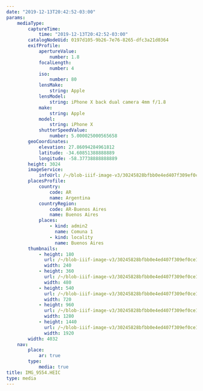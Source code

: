 ```yaml
---
date: "2019-12-13T20:42:52-03:00"
params:
    mediaType:
        captureTime:
            time: "2019-12-13T20:42:52-03:00"
        catalogNodeUid: 0197d105-9b26-7e76-8265-dfc3a21d0364
        exifProfile:
            apertureValue:
                number: 1.8
            focalLength:
                number: 4
            iso:
                number: 80
            lensMake:
                string: Apple
            lensModel:
                string: iPhone X back dual camera 4mm f/1.8
            make:
                string: Apple
            model:
                string: iPhone X
            shutterSpeedValue:
                number: 5.000025000565658
        geoCoordinates:
            elevation: 27.86094284961812
            latitude: -34.60851388888889
            longitude: -58.37738888888889
        height: 3024
        imageService:
            infoUrl: /~/blob-iiif-image-v3/30245828bfbb0e4ed407f309ef0ce1e469af691ee9824759736b5c946b1e1aff/info.json
        placesProfile:
            country:
                code: AR
                name: Argentina
            countryRegion:
                code: AR-Buenos Aires
                name: Buenos Aires
            places:
                - kind: admin2
                  name: Comuna 1
                - kind: locality
                  name: Buenos Aires
        thumbnails:
            - height: 180
              url: /~/blob-iiif-image-v3/30245828bfbb0e4ed407f309ef0ce1e469af691ee9824759736b5c946b1e1aff/full/240%2C180/0/default.jpg
              width: 240
            - height: 360
              url: /~/blob-iiif-image-v3/30245828bfbb0e4ed407f309ef0ce1e469af691ee9824759736b5c946b1e1aff/full/480%2C360/0/default.jpg
              width: 480
            - height: 540
              url: /~/blob-iiif-image-v3/30245828bfbb0e4ed407f309ef0ce1e469af691ee9824759736b5c946b1e1aff/full/720%2C540/0/default.jpg
              width: 720
            - height: 960
              url: /~/blob-iiif-image-v3/30245828bfbb0e4ed407f309ef0ce1e469af691ee9824759736b5c946b1e1aff/full/1280%2C960/0/default.jpg
              width: 1280
            - height: 1440
              url: /~/blob-iiif-image-v3/30245828bfbb0e4ed407f309ef0ce1e469af691ee9824759736b5c946b1e1aff/full/1920%2C1440/0/default.jpg
              width: 1920
        width: 4032
    nav:
        place:
            ar: true
        type:
            media: true
title: IMG_9554.HEIC
type: media
---
```

